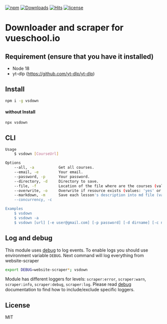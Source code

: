 [![npm](https://badgen.net/npm/v/vsdown)](https://www.npmjs.com/package/vsdown)
[![Downloads](https://img.shields.io/npm/dm/vsdown.svg?style=flat)](https://www.npmjs.org/package/vsdown)
[![Hits](https://hits.seeyoufarm.com/api/count/incr/badge.svg?url=https%3A%2F%2Fgithub.com%2Fmuhamed-didovic%2Fvsdown&count_bg=%2379C83D&title_bg=%23555555&icon=&icon_color=%23E7E7E7&title=hits&edge_flat=false)](https://hits.seeyoufarm.com)
[![license](https://flat.badgen.net/github/license/muhamed-didovic/vsdown)](https://github.com/muhamed-didovic/vsdown/blob/main/LICENSE)

# Downloader and scraper for vueschool.io

## Requirement (ensure that you have it installed)
- Node 18
- yt-dlp (https://github.com/yt-dlp/yt-dlp)

## Install
```sh
npm i -g vsdown
```

#### without Install
```sh
npx vsdown
```

## CLI
```sh
Usage
    $ vsdown [CourseUrl]

Options
    --all, -a           Get all courses.
    --email, -e         Your email.
    --password, -p      Your password.
    --directory, -d     Directory to save.
    --file, -f          Location of the file where are the courses (values: 'yes' or 'no'), default value is 'no'
    --overwrite, -o     Overwrite if resource exists (values: 'yes' or 'no'), default value is 'no'
    --markdown, -m      Save each lesson's description into md file (values: 'yes' or 'no'), default: yes
    --concurrency, -c

Examples
    $ vsdown
    $ vsdown -a
    $ vsdown [url] [-e user@gmail.com] [-p password] [-d dirname] [-c number] [-f path-to-file] [-o yes/no] [-m yes/no]
```

## Log and debug
This module uses [debug](https://github.com/visionmedia/debug) to log events. To enable logs you should use environment variable `DEBUG`.
Next command will log everything from website-scraper
```bash
export DEBUG=website-scraper*; vsdown
```

Module has different loggers for levels: `scraper:error`, `scraper:warn`, `scraper:info`, `scraper:debug`, `scraper:log`. Please read [debug](https://github.com/visionmedia/debug) documentation to find how to include/exclude specific loggers.

## License
MIT
